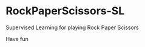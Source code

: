 # RockPaperScissors-SL
Supervised Learning for playing Rock Paper Scissors

Have fun

[runoob]: http://www.runoob.com/
